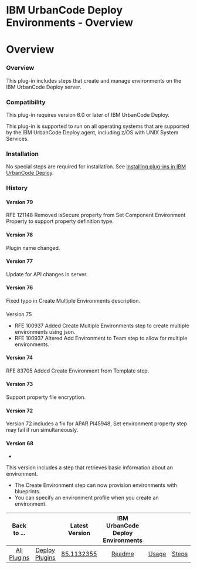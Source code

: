 
IBM UrbanCode Deploy Environments - Overview
============================================

# Overview



### Overview




 


This plug-in includes steps that create and manage environments on the IBM UrbanCode Deploy 
server.


### Compatibility


This plug-in requires version 6.0 or later of IBM UrbanCode Deploy.


This plug-in is 
supported to run on all operating systems that are supported by the IBM UrbanCode Deploy agent, including z/OS with UNIX
 System Services.


### Installation


No special steps are required for installation. See [Installing plug-ins in IBM 
UrbanCode Deploy](https://www.urbancode.com/resource/installing-plug-ins-in-urbancode-products/ "Installing plug-ins in 
IBM UrbanCode Deploy").


### History


#### Version 79


RFE 121148 Removed isSecure property from Set Component 
Environment Property to support property definition type.


#### Version 78


Plugin name changed.


#### Version 77



Update for API changes in server.


#### Version 76


Fixed typo in Create Multiple Environments description.


#### 
Version 75


* RFE 100937 Added Create Multiple Environments step to create multiple environments using json.
* RFE 
100937 Altered Add Environment to Team step to allow for multiple environments.


#### Version 74


RFE 83705 Added 
Create Environment from Template step.


#### Version 73


Support property file encryption.


#### Version 72


Version
 72 includes a fix for APAR PI45948, Set environment property step may fail if run simultaneously.


#### Version 68


*
 This version includes a step that retrieves basic information about an environment.
* The Create Environment step can 
now provision environments with blueprints.
* You can specify an environment profile when you create an environment.


|Back to ...||Latest Version|IBM UrbanCode Deploy Environments ||||
| :---: | :---: | :---: | :---: | :---: | :---: | :---: |
|[All Plugins](../../index.md)|[Deploy Plugins](../README.md)|[85.1132355]()|[Readme](README.md)|[Usage](usage.md)|[Steps](steps.md)|[Downloads](downloads.md)|
